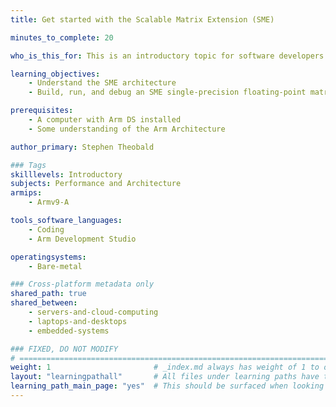 ```yaml
---
title: Get started with the Scalable Matrix Extension (SME)

minutes_to_complete: 20

who_is_this_for: This is an introductory topic for software developers who want to learn about the Scalable Matrix Extension (SME) to optimize the processing of matrices.

learning_objectives:
    - Understand the SME architecture
    - Build, run, and debug an SME single-precision floating-point matrix multiply example

prerequisites:
    - A computer with Arm DS installed
    - Some understanding of the Arm Architecture

author_primary: Stephen Theobald

### Tags
skilllevels: Introductory
subjects: Performance and Architecture
armips:
    - Armv9-A

tools_software_languages:
    - Coding
    - Arm Development Studio

operatingsystems:
    - Bare-metal

### Cross-platform metadata only
shared_path: true
shared_between:
    - servers-and-cloud-computing
    - laptops-and-desktops
    - embedded-systems

### FIXED, DO NOT MODIFY
# ================================================================================
weight: 1                       # _index.md always has weight of 1 to order correctly
layout: "learningpathall"       # All files under learning paths have this same wrapper
learning_path_main_page: "yes"  # This should be surfaced when looking for related content. Only set for _index.md of learning path content.
---
```

